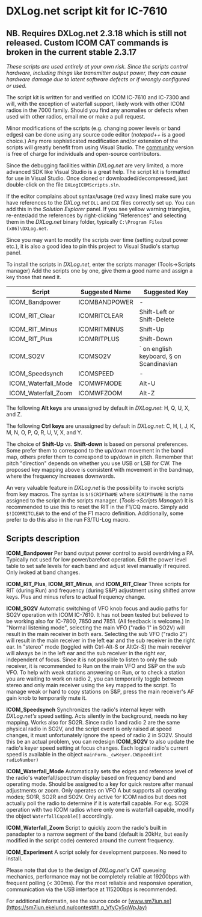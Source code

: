 ﻿# DXLog.net script kit for IC-7610 
 
 ## NB. Requires DXLog.net 2.3.18 which is still not released. Custom ICOM CAT commands is broken in the current stable 2.3.17

*These scripts are used entirely at your own risk. Since the scripts control hardware, 
including things like transmitter output power, they can cause 
hardware damage due to latent software defects or if wrongly configured or used.*

The script kit is written for and verified on ICOM IC-7610 and IC-7300 and will, 
with the exception of waterfall support, likely 
work with other ICOM radios in the 7000 family. 
Should you find any anomalies or defects when used with other radios, email me or make a pull request.

Minor modifications of the scripts (e.g. changing power levels or band edges) can be 
done using any source code editor (*notepad++* is a good choice.)
Any more sophisticated modification and/or extension of the scripts will greatly 
benefit from using Visual Studio. The [community](https://visualstudio.microsoft.com/downloads)
version is free of charge for individuals and open-source contributors. 

Since the debugging facilities within *DXLog.net* are very limited, a more 
advanced SDK like Visual Studio is a great help.
The script kit is formatted for use in Visual Studio. Once cloned or 
downloaded/decompressed, just double-click on the file `DXLogICOMScripts.sln`.

If the editor complains about syntax/usage (red wavy lines) make sure you have 
references to the *DXLog.net* `DLL` and `EXE` files correctly set up. 
You can add this in the *Solution Explorer* panel. If you see yellow warning 
triangles, re-enter/add the references by right-clicking "References" and 
selecting them in the *DXLog.net* binary folder, 
typically `C:\Program Files (x86)\DXLog.net`.

Since you may want to modify the scripts over time (setting output power etc.), 
it is also a good idea to pin this project to Visual Studio's startup panel.

To install the scripts in *DXLog.net*, enter the scripts manager (Tools->Scripts manager)
Add the scripts one by one, give them a good name and assign a key those that need it.


| Script              | Suggested Name | Suggested Key                            |
|---------------------|----------------|------------------------------------------|
| ICOM_Bandpower      | ICOMBANDPOWER  | -                                        |
| ICOM_RIT_Clear      | ICOMRITCLEAR   | Shift-Left or Shift-Delete               | 
| ICOM_RIT_Minus      | ICOMRITMINUS   | Shift-Up                                 | 
| ICOM_RIT_Plus       | ICOMRITPLUS    | Shift-Down                               | 
| ICOM_SO2V           | ICOMSO2V       | ` on english keyboard, § on Scandinavian | 
| ICOM_Speedsynch     | ICOMSPEED      | -                                        | 
| ICOM_Waterfall_Mode | ICOMWFMODE     | Alt-U                                    | 
| ICOM_Waterfall_Zoom | ICOMWFZOOM     | Alt-Z                                    | 

The following **Alt keys** are unassigned by default in *DXLog.net*: H, Q, U, X, and Z.

The following **Ctrl keys** are unassigned by default in *DXLog.net*: C, H, I, J, K, M, N, O, P, 
Q, R, U, V, X, and Y.

The choice of **Shift-Up** vs. **Shift-down** is based on personal preferences. 
Some prefer them to correspond to the up/down movement in the band map, others 
prefer them to correspond to up/down in pitch. 
Remember that pitch "direction" depends on whether you use USB or LSB for CW. 
The proposed key mapping above is consistent with movement in the bandmap, where the 
frequency increases downwards. 

An very valuable feature in *DXLog.net* is the possibility to invoke scripts 
from key macros. The syntax is `$!SCRIPTNAME` where `SCRIPTNAME` is the name  
assigned to the script in the scripts manager. (*Tools->Scripts Manager*)
It is recommended to use this to reset the RIT in the F1/CQ macro. 
Simply add `$!ICOMRITCLEAR` to the end of the F1 macro definition. 
Additionally, some prefer to do this also in the run F3/TU-Log macro. 

## Scripts description

**ICOM_Bandpower** Per band output power control to avoid overdriving a PA. 
Typically not used for low power/barefoot operation. Edit the power level table 
to set safe levels for each band and adjust level manually if required. 
Only ivoked at band changes. 

**ICOM_RIT_Plus**, **ICOM_RIT_Minus**, and **ICOM_RIT_Clear** Three scripts for 
RIT (during Run) and frequency (during S&P) adjustment 
using shifted arrow keys. Plus and minus refers to actual frequency change. 

**ICOM_SO2V** Automatic switching of VFO knob focus and audio paths for SO2V operation 
with ICOM IC-7610. It has not been tested but believed to be working also for IC-7800, 
7850 and 7851. (All feedback is welcome.) In "Normal listening mode", selecting the 
main VFO ("radio 1" in SO2V) will result in the main receiver in both ears. 
Selecting the sub VFO ("radio 2") will result in the main receiver in the left ear 
and the sub receiver in the right ear. In "stereo" mode (toggled with Ctrl-Alt-S 
or AltGr-S) the main receiver will always be in the left ear and the sub receiver 
in the right ear, independent of focus. Since it is not possible to listen to only 
the sub receiver, it is recommended to Run on the main VFO and S&P on the sub VFO. 
To help with weak stations answering on Run, or to check a station you are waiting 
to work on radio 2, you can temporarily toggle between stereo and only main receiver 
using the key mapped to the script. To manage weak or hard to copy stations on S&P, 
press the main receiver's AF gain knob to temporarily mute it. 

**ICOM_Speedsynch** Synchronizes the radio's internal keyer with *DXLog.net's* speed setting.
Acts silently in the background, needs no key mapping. Works also for SO2R. Since radio 1 and 
radio 2 are the same physical radio in SO2V, and the script event is only raised at speed 
changes, it must unfortunately ignore the speed of radio 2 in SO2V. 
Should this be an actual problem, you can redesign **ICOM_SO2V** to also update the 
radio's keyer speed setting at focus changes. Each logical radio's current speed is 
available in the object `mainForm._cwKeyer.CWSpeed(int radioNumber)`

**ICOM_Waterfall_Mode** Automatically sets the edges and reference level of the 
radio's waterfall/spectrum display based on frequency band and operating mode. 
Should be assigned to a key for quick restore after manual adjustments or zoom.
Only operates on VFO A but supports all operating modes; SO1R, SO2R and SO2V.
Only active for ICOM radios but does not actually poll the radio to determine 
if it is waterfall capable. For e.g. SO2R operation with two ICOM radios where 
only one is waterfall capable, modify the object `WaterfallCapable[]` accordingly.

**ICOM_Waterfall_Zoom** Script to quickly zoom the radio's built in panadapter to a 
narrow segment of the band (default is 20kHz, but easily modified in the script code) 
centered around the current frequency.

**ICOM_Experiment** A script solely for development purposes. No need to install. 

Please note that due to the design of *DXLog.net's* CAT queueing mechanics, 
performance may not be completely reliable at 19200bps with frequent polling (< 300ms). 
For the most reliable and responsive operation, communication via the USB interface 
at 115200bps is recommended.

For additional informatin, see the source code or [www.sm7iun.se](https://sm7iun.ekelund.nu/contest#h.p_VfyCy5qWpJay)
